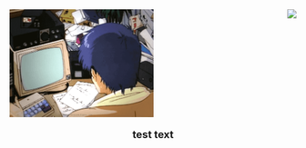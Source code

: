 
<div style="flex-direction: row">
  <div height="190" style="width: 100%; display: flex; justify-content: space-between; align-items: center;">
  <img align="right" height="190" src="https://github.com/andrii-marchenko-pineal/andrii-marchenko-pineal/blob/6040c0d11870aeec5e13a8d22d8dd201155f0b99/68747470733a2f2f692e70696e696d672e636f6d2f6f726967696e616c732f36652f61352f66642f36656135666435393834373766346562363232353366633330303430333963612e676966.gif"  />
    
  <img align="left" height="190" src="https://github.com/andrii-marchenko-pineal/andrii-marchenko-pineal/blob/7ef82cbfa010e01115ffe49b488a62c2bd6aabbd/0013267623tg432tgbv0987yt.gif"  />
  </div>
  
  <div style="text-align: center; margin-top: 20px; font-size: 18px; font-weight: bold;">
    test text
  </div>
</div>
